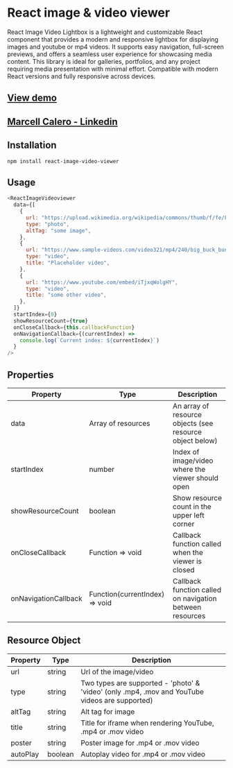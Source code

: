 # React image & video viewer

React Image Video Lightbox is a lightweight and customizable React component that provides a modern and responsive lightbox for displaying images and youtube or mp4 videos. It supports easy navigation, full-screen previews, and offers a seamless user experience for showcasing media content. This library is ideal for galleries, portfolios, and any project requiring media presentation with minimal effort. Compatible with modern React versions and fully responsive across devices.

## [View demo](https://marcell93.github.io/react-image-video-lightbox)

## [Marcell Calero - Linkedin](https://www.linkedin.com/in/marcell-calero)

## Installation

```npm
npm install react-image-video-viewer
```

## Usage

```javascript
<ReactImageVideoviewer
  data={[
    {
      url: "https://upload.wikimedia.org/wikipedia/commons/thumb/f/fe/Flag_of_Uruguay.svg/800px-Flag_of_Uruguay.svg.png",
      type: "photo",
      altTag: "some image",
    },
    {
      url: "https://www.sample-videos.com/video321/mp4/240/big_buck_bunny_240p_1mb.mp4",
      type: "video",
      title: "Placeholder video",
    },
    {
      url: "https://www.youtube.com/embed/iTjxqWolgHY",
      type: "video",
      title: "some other video",
    },
  ]}
  startIndex={0}
  showResourceCount={true}
  onCloseCallback={this.callbackFunction}
  onNavigationCallback={(currentIndex) =>
    console.log(`Current index: ${currentIndex}`)
  }
/>
```

## Properties

| Property             | Type                           | Description                                              |
| -------------------- | ------------------------------ | -------------------------------------------------------- |
| data                 | Array of resources             | An array of resource objects (see resource object below) |
| startIndex           | number                         | Index of image/video where the viewer should open      |
| showResourceCount    | boolean                        | Show resource count in the upper left corner             |
| onCloseCallback      | Function => void               | Callback function called when the viewer is closed     |
| onNavigationCallback | Function(currentIndex) => void | Callback function called on navigation between resources |

## Resource Object

| Property | Type   | Description                                                                                |
| -------- | ------ | ------------------------------------------------------------------------------------------ |
| url      | string | Url of the image/video                                                                     |
| type     | string | Two types are supported - 'photo' & 'video' (only .mp4, .mov and YouTube videos are supported)            |
| altTag   | string | Alt tag for image                                                                          |
| title    | string | Title for iframe when rendering YouTube, .mp4 or .mov video                                              |
| poster    | string | Poster image for .mp4 or .mov video                                              |
| autoPlay    | boolean | Autoplay video for .mp4 or .mov video                                              |
